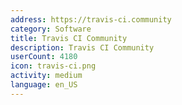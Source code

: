 ```yaml
---
address: https://travis-ci.community
category: Software
title: Travis CI Community
description: Travis CI Community
userCount: 4180
icon: travis-ci.png
activity: medium
language: en_US
---
```

